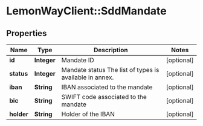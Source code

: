 # LemonWayClient::SddMandate

## Properties
Name | Type | Description | Notes
------------ | ------------- | ------------- | -------------
**id** | **Integer** | Mandate ID | [optional] 
**status** | **Integer** | Mandate status  The list of types is available in annex. | [optional] 
**iban** | **String** | IBAN associated to the mandate | [optional] 
**bic** | **String** | SWIFT code associated to the mandate | [optional] 
**holder** | **String** | Holder of the IBAN | [optional] 


